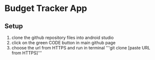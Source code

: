 # Budget Tracker App

## Setup
1. clone the github repository files into android studio
2. click on the green CODE button in main github page
3.  choose the url from HTTPS and run in terminal
  '''git clone [paste URL from HTTPS]'''
